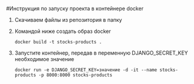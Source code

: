 #Инструкция по запуску проекта в контейнере docker

1. Скачиваем файлы из репозитория в папку

2. Командой ниже создать образ docker
    ```
    docker build -t stocks-products .
    ```
3. Запустите контейнер, передав в переменную DJANGO_SECRET_KEY необходимое значение

    ```
   docker run -e DJANGO_SECRET_KEY=значение -d -it --name stocks-products -p 8000:8000 stocks-products
   ```